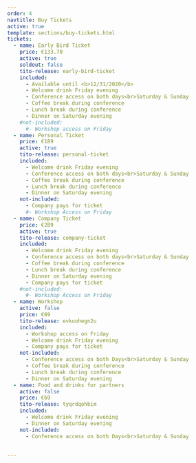 ```yaml
---
order: 4
navtitle: Buy Tickets
active: true
template: sections/buy-tickets.html
tickets:
  - name: Early Bird Ticket
    price: €133.70
    active: true
    soldout: false
    tito-release: early-bird-ticket
    included:
      - Available until <b>12/31/2020</b>
      - Welcome drink Friday evening
      - Conference access on both days<br>Saturday & Sunday
      - Coffee break during conference
      - Lunch break during conference
      - Dinner on Saturday evening
    #not-included:
      #- Workshop access on Friday
  - name: Personal Ticket
    price: €189
    active: true
    tito-release: personal-ticket
    included:
      - Welcome drink Friday evening
      - Conference access on both days<br>Saturday & Sunday
      - Coffee break during conference
      - Lunch break during conference
      - Dinner on Saturday evening
    not-included:
      - Company pays for ticket
      #- Workshop Access on Friday
  - name: Company Ticket
    price: €289
    active: true
    tito-release: company-ticket
    included:
      - Welcome drink Friday evening
      - Conference access on both days<br>Saturday & Sunday
      - Coffee break during conference
      - Lunch break during conference
      - Dinner on Saturday evening
      - Company pays for ticket
    #not-included:
      #- Workshop Access on Friday
  - name: Workshop
    active: false
    price: €69
    tito-release: evkuohegn2u
    included:
      - Workshop access on Friday
      - Welcome drink Friday evening
      - Company pays for ticket
    not-included:
      - Conference access on both Days<br>Saturday & Sunday
      - Coffee break during conference
      - Lunch break during conference
      - Dinner on Saturday evening
  - name: Food and drinks for partners
    active: false
    price: €69
    tito-release: tyqrdqohbim
    included:
      - Welcome drink Friday evening
      - Dinner on Saturday evening
    not-included:
      - Conference access on both Days<br>Saturday & Sunday
      
        
---
```

